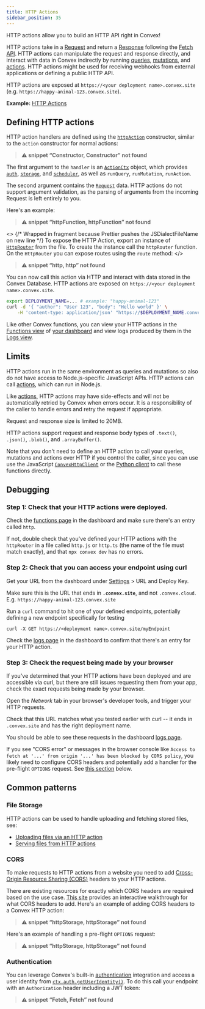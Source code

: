 ```yaml
---
title: HTTP Actions
sidebar_position: 35
---
```







HTTP actions allow you to build an HTTP API right in Convex!

HTTP actions take in a
[Request](https://developer.mozilla.org/en-US/docs/Web/API/Request) and return a
[Response](https://developer.mozilla.org/en-US/docs/Web/API/Response) following
the [Fetch API](https://developer.mozilla.org/en-US/docs/Web/API/Fetch_API).
HTTP actions can manipulate the request and response directly, and interact with
data in Convex indirectly by running [queries](/functions/query-functions.mdx),
[mutations](/functions/mutation-functions.mdx), and
[actions](/functions/actions.mdx). HTTP actions might be used for receiving
webhooks from external applications or defining a public HTTP API.

HTTP actions are exposed at `https://<your deployment name>.convex.site` (e.g.
`https://happy-animal-123.convex.site`).

**Example:**
[HTTP Actions](https://github.com/get-convex/convex-demos/tree/main/http)

## Defining HTTP actions

HTTP action handlers are defined using the
[`httpAction`](/generated-api/server#httpaction) constructor, similar to the
`action` constructor for normal actions:

> **⚠ snippet “Constructor, Constructor” not found**

The first argument to the `handler` is an
[`ActionCtx`](/api/interfaces/server.GenericActionCtx) object, which provides
[`auth`](/api/interfaces/server.Auth),
[`storage`](/api/interfaces/server.StorageActionWriter), and
[`scheduler`](/api/interfaces/server.Scheduler), as well as `runQuery`,
`runMutation`, `runAction`.

The second argument contains the
[`Request`](https://developer.mozilla.org/en-US/docs/Web/API/Request) data. HTTP
actions do not support argument validation, as the parsing of arguments from the
incoming Request is left entirely to you.

Here's an example:

> **⚠ snippet “httpFunction, httpFunction” not found**

<>
  {/* Wrapped in fragment because Prettier pushes the JSDialectFileName on new line */}
  To expose the HTTP Action, export an instance of
  [`HttpRouter`](/api/classes/server.HttpRouter) from the
  <JSDialectFileName name="convex/http.ts" /> file. To create the instance call
  the `httpRouter` function. On the `HttpRouter` you can expose routes using the
  `route` method:
</>

> **⚠ snippet “http, http” not found**

You can now call this action via HTTP and interact with data stored in the
Convex Database. HTTP actions are exposed on
`https://<your deployment name>.convex.site`.

```bash
export DEPLOYMENT_NAME=... # example: "happy-animal-123"
curl -d '{ "author": "User 123", "body": "Hello world" }' \
    -H 'content-type: application/json' "https://$DEPLOYMENT_NAME.convex.site/postMessage"
```

Like other Convex functions, you can view your HTTP actions in the
[Functions view](/dashboard/deployments/functions.md) of
[your dashboard](https://dashboard.convex.dev/) and view logs produced by them
in the [Logs view](/dashboard/deployments/logs.md).

## Limits

HTTP actions run in the same environment as queries and mutations so also do not
have access to Node.js-specific JavaScript APIs. HTTP actions can call
[actions](/functions/actions.mdx), which can run in Node.js.

Like [actions](/functions/actions.mdx#error-handling), HTTP actions may have
side-effects and will not be automatically retried by Convex when errors occur.
It is a responsibility of the caller to handle errors and retry the request if
appropriate.

Request and response size is limited to 20MB.

HTTP actions support request and response body types of `.text()`, `.json()`,
`.blob()`, and `.arrayBuffer()`.

Note that you don't need to define an HTTP action to call your queries,
mutations and actions over HTTP if you control the caller, since you can use use
the JavaScript [`ConvexHttpClient`](/api/classes/browser.ConvexHttpClient) or
the [Python client](/client/python.md) to call these functions directly.

## Debugging

### Step 1: Check that your HTTP actions were deployed.

Check the [functions page](https://dashboard.convex.dev/deployment/functions) in
the dashboard and make sure there's an entry called `http`.

If not, double check that you've defined your HTTP actions with the `httpRouter`
in a file called `http.js` or `http.ts` (the name of the file must match
exactly), and that `npx convex dev` has no errors.

### Step 2: Check that you can access your endpoint using curl

Get your URL from the dashboard under
[Settings](https://dashboard.convex.dev/deployment/settings) > URL and Deploy
Key.

Make sure this is the URL that ends in **`.convex.site`**, and not
`.convex.cloud`. E.g. `https://happy-animal-123.convex.site`

Run a `curl` command to hit one of your defined endpoints, potentially defining
a new endpoint specifically for testing

```
curl -X GET https://<deployment name>.convex.site/myEndpoint
```

Check the [logs page](https://dashboard.convex.dev/deployment/logs) in the
dashboard to confirm that there's an entry for your HTTP action.

### Step 3: Check the request being made by your browser

If you've determined that your HTTP actions have been deployed and are
accessible via curl, but there are still issues requesting them from your app,
check the exact requests being made by your browser.

Open the _Network_ tab in your browser's developer tools, and trigger your HTTP
requests.

Check that this URL matches what you tested earlier with curl -- it ends in
`.convex.site` and has the right deployment name.

You should be able to see these requests in the dashboard
[logs page](https://dashboard.convex.dev/deployment/logs).

If you see "CORS error" or messages in the browser console like
`Access to fetch at '...' from origin '...' has been blocked by CORS policy`,
you likely need to configure CORS headers and potentially add a handler for the
pre-flight `OPTIONS` request. See
[this section](/functions/http-actions.mdx#cors) below.

## Common patterns

### File Storage

HTTP actions can be used to handle uploading and fetching stored files, see:

- [Uploading files via an HTTP action](/file-storage/upload-files.mdx#uploading-files-via-an-http-action)
- [Serving files from HTTP actions](/file-storage/serve-files.mdx#serving-files-from-http-actions)

### CORS

To make requests to HTTP actions from a website you need to add
[Cross-Origin Resource Sharing (CORS)](https://developer.mozilla.org/en-US/docs/Web/HTTP/CORS)
headers to your HTTP actions.

There are existing resources for exactly which CORS headers are required based
on the use case. [This site](https://httptoolkit.com/will-it-cors/) provides an
interactive walkthrough for what CORS headers to add. Here's an example of
adding CORS headers to a Convex HTTP action:

> **⚠ snippet “httpStorage, httpStorage” not found**

Here's an example of handling a pre-flight `OPTIONS` request:

> **⚠ snippet “httpStorage, httpStorage” not found**

### Authentication

You can leverage Convex's built-in [authentication](/auth.mdx) integration and
access a user identity from
[`ctx.auth.getUserIdentity()`](/api/interfaces/server.Auth#getuseridentity). To
do this call your endpoint with an `Authorization` header including a JWT token:

> **⚠ snippet “Fetch, Fetch” not found**
